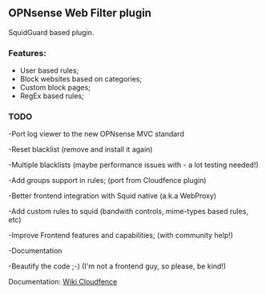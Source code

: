 ## OPNsense Web Filter plugin
SquidGuard based plugin. 

### Features:
- User based rules;
- Block websites based on categories;
- Custom block pages;
- RegEx based rules;

### TODO
-Port log viewer to the new OPNsense MVC standard

-Reset blacklist (remove and install it again)

-Multiple blacklists (maybe performance issues with - a lot testing needed!)

-Add groups support in rules; (port from Cloudfence plugin)

-Better frontend integration with Squid native  (a.k.a WebProxy)

-Add custom rules to squid (bandwith controls, mime-types based rules, etc)

-Improve Frontend features and capabilities; (with community help!)

-Documentation

-Beautify the code ;-)  (I'm not a frontend guy, so please, be kind!)

Documentation: [Wiki Cloudfence](https://wiki.cloudfence.com.br)



